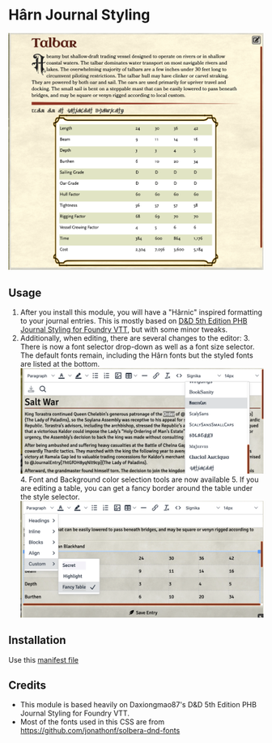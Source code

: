 # Hârn Journal Styling

![Example Image of this CSS](images/screenshot.png)

## Usage
1. After you install this module, you will have a "Hârnic" inspired formatting to your
   journal entries. This is mostly based on [D&D 5th Edition PHB Journal Styling for Foundry VTT](https://github.com/Daxiongmao87/foundry-vtt-5e-phb-journal-styling), but with some minor tweaks.
2. Additionally, when editing, there are several changes to the editor:
   3. There is now a font selector drop-down as well as a font size selector. The default
      fonts remain, including the Hârn fonts but the styled fonts are listed at the bottom. 
      ![Font Selection Tool](images/FontSelection.png)
   4. Font and Background color selection tools are now available
   5. If you are editing a table, you can get a fancy border around the table under the
      style selector. 
      ![Fancy Table Selector](images/FancyTable.png)

## Installation
Use this [manifest file](https://github.com/scooper4711/foundry-vtt-harn-styling/blob/main/module.json)
## Credits
* This module is based heavily on Daxiongmao87's D&D 5th Edition PHB Journal Styling for Foundry VTT. 
* Most of the fonts used in this CSS are from https://github.com/jonathonf/solbera-dnd-fonts
